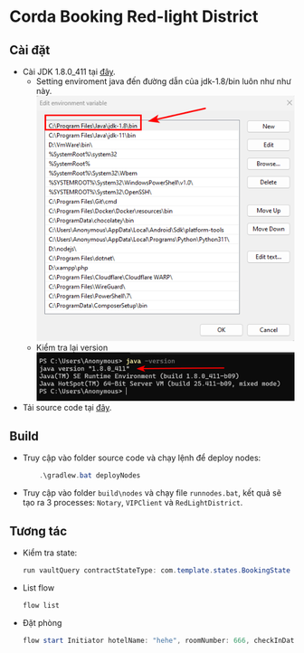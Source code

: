 # Corda Booking Red-light District

## Cài đặt
- Cài JDK 1.8.0_411 tại [đây](https://www.oracle.com/java/technologies/downloads/?er=221886#java8-windows).
    - Setting enviroment java đến đường dẫn của jdk-1.8/bin luôn như như này.
        ![img](https://raw.githubusercontent.com/ngductung/Corda-BlockChain/main/img/enviroment.png)
    -  Kiểm tra lại version
        ![img](https://raw.githubusercontent.com/ngductung/Corda-BlockChain/main/img/version.png)
- Tải source code tại [đây](https://github.com/ngductung/Corda-BlockChain/tree/main/Booking).


## Build
- Truy cập vào folder source code và chạy lệnh để deploy nodes:
    ```powershell
        .\gradlew.bat deployNodes
    ```
- Truy cập vào folder `build\nodes` và chạy file `runnodes.bat`, kết quả sẽ tạo ra 3 processes: `Notary`, `VIPClient` và `RedLightDistrict`.

## Tương tác
- Kiểm tra state:
    ```powershell
    run vaultQuery contractStateType: com.template.states.BookingState
    ```
- List flow
    ```powershell
    flow list
    ```
- Đặt phòng
    ```powershell
    flow start Initiator hotelName: "hehe", roomNumber: 666, checkInDate: "2024-06-28", checkOutDate: "2024-06-30", guestName: "hihi", guestEmail: "test@email.com", guestAge: 19, roomType: "K", originalRoomPrice: 100, creditCardNumber: "1234567890123456", creditCardExpiryDate: "2024-10-30", bookingReference: "xxx", counterparty: "O=RedLightDistrict,L=AT1705,C=JP"
    ```
